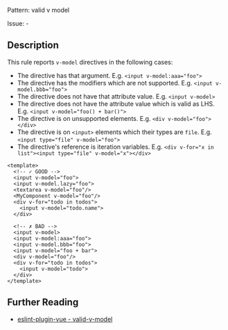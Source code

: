 Pattern: valid v model

Issue: -

## Description

This rule reports `v-model` directives in the following cases:

- The directive has that argument. E.g. `<input v-model:aaa="foo">`
- The directive has the modifiers which are not supported. E.g. `<input v-model.bbb="foo">`
- The directive does not have that attribute value. E.g. `<input v-model>`
- The directive does not have the attribute value which is valid as LHS. E.g. `<input v-model="foo() + bar()">`
- The directive is on unsupported elements. E.g. `<div v-model="foo"></div>`
- The directive is on `<input>` elements which their types are `file`. E.g. `<input type="file" v-model="foo">`
- The directive's reference is iteration variables. E.g. `<div v-for="x in list"><input type="file" v-model="x"></div>`

<eslint-code-block :rules="{'vue/valid-v-model': ['error']}">

```vue
<template>
  <!-- ✓ GOOD -->
  <input v-model="foo">
  <input v-model.lazy="foo">
  <textarea v-model="foo"/>
  <MyComponent v-model="foo"/>
  <div v-for="todo in todos">
    <input v-model="todo.name">
  </div>

  <!-- ✗ BAD -->
  <input v-model>
  <input v-model:aaa="foo">
  <input v-model.bbb="foo">
  <input v-model="foo + bar">
  <div v-model="foo"/>
  <div v-for="todo in todos">
    <input v-model="todo">
  </div>
</template>
```

</eslint-code-block>

## Further Reading

* [eslint-plugin-vue - valid-v-model](https://eslint.vuejs.org/rules/valid-v-model.html)
